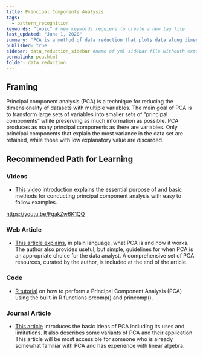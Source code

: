```yaml
---
title: Principal Components Analysis
tags:
  - pattern_recognition
keywords: "topic" # new keywords requiere to create a new tag file
last_updated: "June 1, 2020"
summary: "PCA is a method of data reduction that plots data along dimensions that explain the greatest variance in the data"
published: true
sidebar: data_reduction_sidebar #name of yml sidebar file withouth extension
permalink: pca.html
folder: data_reduction
---
```



## Framing

Principal component analysis (PCA) is a technique for reducing the dimensionality of datasets with multiple variables. The main goal of PCA is to transform large sets of variables into smaller sets of “principal components” while preserving as much information as possible. PCA produces as many principal components as there are variables. Only principal components that explain the most variance in the data set are retained, while those with low explanatory value are discarded.


## Recommended Path for Learning

### Videos

* <a href="https://www.youtube.com/watch?v=FgakZw6K1QQ">This video</a> introduction explains the essential purpose of and basic methods for conducting principal component analysis with easy to follow examples.
 
https://youtu.be/FgakZw6K1QQ

### Web Article
 
* <a href="https://towardsdatascience.com/a-one-stop-shop-for-principal-component-analysis-5582fb7e0a9c"  target="_blank">This article explains</a>, in plain language, what PCA is and how it works. The author also provides useful, but simple, guidelines for when PCA is an appropriate choice for the data analyst. A comprehensive set of PCA resources, curated by the author, is included at the end of the article.
 
### Code
 
* <a href="http://www.sthda.com/english/articles/31-principal-component-methods-in-r-practical-guide/118-principal-component-analysis-in-r-prcomp-vs-princomp/"  target="_blank">R tutorial</a> on how to perform a Principal Component Analysis (PCA) using the built-in R functions prcomp() and princomp().


### Journal Article
 
* <a href="https://royalsocietypublishing.org/doi/10.1098/rsta.2015.0202"  target="_blank">This article</a> introduces the basic ideas of PCA including its uses and limitations. It also describes some variants of PCA and their application. This article will be most accessible for someone who is already somewhat familiar with PCA and has experience with linear algebra.
 

